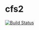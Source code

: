 # cfs2
[![Build Status](https://travis-ci.org/Clayn/cfs2.svg?branch=master)](https://travis-ci.org/Clayn/cfs2)
